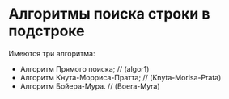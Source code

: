 # Алгоритмы поиска строки в подстроке
Имеются три алгоритма:
* Алгоритм Прямого поиска;        // (algor1)
* Алгоритм Кнута-Морриса-Пратта;  // (Knyta-Morisa-Prata)
* Алгоритм Бойера-Мура.           // (Boera-Myra)
